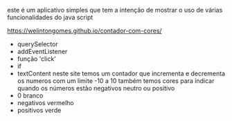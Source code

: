 este é um aplicativo simples que tem a intenção de mostrar o uso de várias funcionalidades do java script 

https://welintongomes.github.io/contador-com-cores/

* querySelector
* addEventListener
* função 'click'
* if
* textContent
neste site temos um contador que incrementa e decrementa os numeros com um limite -10 a 10
também temos cores para indicar quando os números estão  negativos neutro ou positivo
* 0 branco
* negativos vermelho
* positivos verde
